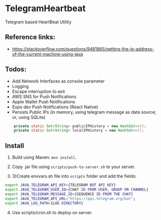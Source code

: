 # TelegramHeartbeat
Telegram based HeartBeat Utility


## Reference links:
- https://stackoverflow.com/questions/9481865/getting-the-ip-address-of-the-current-machine-using-java

## Todos:
- Add Network Interfaces as console parameter
- Logging
- Escape interruption to exit
- AWS SNS for Push Notifications
- Apple Wallet Push Notifications
- Expo dev Push Notifications (React Native)
- Persists Public IPs (in memory, using telegram message as data source; or, using SQLite)
```java
    private static Set<String> publicIPHistory = new HashSet<>();
    private static Set<String> localIPHistory = new HashSet<>();
```


## Install
1) Build using Maven: `mvn install`.
2) Copy .jar file using `scripts/push-to-server.sh` to your server.

3) 3)Create envvars.sh file into `scripts` folder and add the fields:
```bash
export JAVA_TELEGRAM_API_KEY={TELEGRAM BOT API KEY}
export JAVA_TELEGRAM_USER_ID={CHAT ID FROM USER, GROUP OR CHANNEL}
export JAVA_TELEGRAM_MESSAGE_ID={SEQUENCE ID FROM THE CHAT}
export JAVA_TELEGRAM_API_URL="https://api.telegram.org/bot";
export JAVA_LOG_PATH={LOG DIRECTORY}
```

4) Use scripts/cron.sh to deploy on server.
